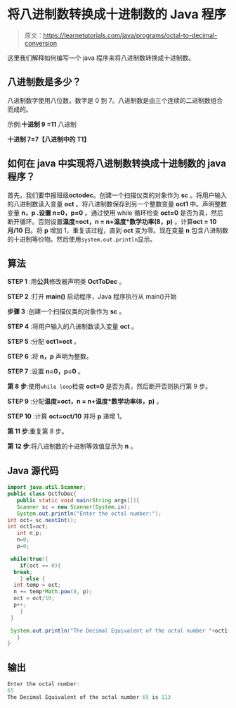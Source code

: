 # 将八进制数转换成十进制数的 Java 程序

> 原文：<https://learnetutorials.com/java/programs/octal-to-decimal-conversion>

这里我们解释如何编写一个 java 程序来将八进制数转换成十进制数。

## 八进制数是多少？

八进制数字使用八位数。数字是 0 到 7。八进制数是由三个连续的二进制数组合而成的。

示例:**十进制 9 =11** 八进制

**十进制 7=7【八进制中的 T1】**

## 如何在 java 中实现将八进制数转换成十进制数的 java 程序？

首先，我们要申报班级**octodec**。创建一个扫描仪类的对象作为 **sc** 。将用户输入的八进制数读入变量 **oct** 。将八进制数保存到另一个整数变量 **oct1** 中。声明整数变量 **n，p .设置 n=0，p=0** 。通过使用 while 循环检查 **oct=0** 是否为真，然后断开循环。否则设置**温度=oct，n = n+温度*数学功率(8，p)** 。计算**oct = 10 月/10 日**。将 **p** 增加 1，重复该过程，直到 **oct** 变为零。现在变量 **n** 包含八进制数的十进制等价物。然后使用`system.out.println`显示。

## 算法

**STEP 1** :用**公共**修改器声明类 **OctToDec** 。

**STEP 2** :打开 **main()** 启动程序，Java 程序执行从 main()开始

**步骤 3** :创建一个扫描仪类的对象作为 **sc** 。

**STEP 4** :将用户输入的八进制数读入变量 **oct** 。

**STEP 5** :分配 **oct1=oct** 。

**STEP 6** :将 **n，p** 声明为整数。

**STEP 7** :设置 **n=0，p=0** 。

**第 8 步**:使用`while loop`检查 **oct=0** 是否为真，然后断开否则执行第 9 步。

**STEP 9** :分配**温度=oct，n = n+温度*数学功率(8，p)** 。

**STEP 10** :计算 **oct=oct/10** 并将 **p** 递增 1。

**第 11 步**:重复第 8 步。

**第 12 步**:将八进制数的十进制等效值显示为 **n** 。

## Java 源代码

```java
import java.util.Scanner;
public class OctToDec{  
   public static void main(String args[]){  
   Scanner sc = new Scanner(System.in);
   System.out.println("Enter the octal number:");
int oct= sc.nextInt();
int oct1=oct;
   int n,p;    
   n=0;
   p=0;

 while(true){    
    if(oct == 0){    
  break;    
    } else {    
  int temp = oct;    
  n += temp*Math.pow(8, p);    
  oct = oct/10;    
  p++;    
    }    
 } 

 System.out.println("The Decimal Equivalent of the octal number "+oct1+" is " +n);
   }
}

```

## 输出

```java
Enter the octal number:
65
The Decimal Equivalent of the octal number 65 is 113
```